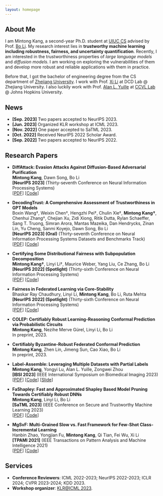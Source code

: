 ```yaml
---
layout: homepage
---
```


## About Me

I am Mintong Kang, a second-year Ph.D. student at [UIUC CS](https://cs.illinois.edu/) advised by Prof. [Bo Li](https://aisecure.github.io/).
My research interest lies in **trustworthy machine learning including robustness, fairness, and uncertainty quantification**.
Recently, I am interested in the trustworthiness properties of *large language models* and *diffusion models*. 
I am working on exploring the vulnerabilities of them and develop more robust and reliable applications with them in practice.

Before that, I got the bachelor of engineering degree from the CS department of [Zhejiang University](https://www.zju.edu.cn/english/). 
I work with Prof. [Xi Li](https://scholar.google.com.au/citations?user=TYNPJQMAAAAJ&hl=en) at DCD Lab @ Zhejiang University. I also luckily work with Prof. [Alan L. Yuille](https://www.cs.jhu.edu/~ayuille/) at [CCVL Lab](https://ccvl.jhu.edu/team/) @ Johns Hopkins University.

<!-- ## Research Interests

- **Computer Vision:** image recognition, image generation, video captioning
- **Machine Learning:** meta-learning, incremental learning, transfer learning -->

## News
- **[Sep. 2023]** Two papers accepted to NeurIPS 2023.
- **[Jun. 2023]** Organized KLR workshop at ICML 2023.
- **[Nov. 2022]** One paper accepted to SaTML 2023.
- **[Oct. 2022]** Received NeurIPS 2022 Scholar Award.
- **[Sep. 2022]** Two papers accepted to NeurIPS 2022.

[//]: # (- **[Aug. 2022]** Began study at UIUC.)

[//]: # (- **[Jun. 2022]** Graduated from CS department of Zhejian University.)

## Research Papers
- **DiffAttack: Evasion Attacks Against Diffusion-Based Adversarial Purification**
  <br>
  **Mintong Kang**, Dawn Song, Bo Li
  <br>
  **[NeurIPS 2023]** (Thirty-seventh Conference on Neural Information Processing Systems)
  <br>
 [[PDF](https://openreview.net/pdf?id=QB7ot7p6j7)] [[Code](https://github.com/kangmintong/DiffAttack)]

- **DecodingTrust: A Comprehensive Assessment of Trustworthiness in GPT Models**
  <br>
  Boxin Wang†, Weixin Chen†, Hengzhi Pei†, Chulin Xie†, **Mintong Kang†**, Chenhui Zhang†, Chejian Xu, Zidi Xiong, Ritik Dutta, Rylan Schaeffer, Sang T. Truong, Simran Arora, Mantas Mazeika, Dan Hendrycks, Zinan Lin, Yu Cheng, Sanmi Koyejo, Dawn Song, Bo Li
  <br>
   **[NeurIPS 2023] (Oral)** (Thirty-seventh Conference on Neural Information Processing Systems Datasets and Benchmarks Track)
  <br>
 [[PDF](https://arxiv.org/abs/2306.11698)] [[Code](https://github.com/AI-secure/DecodingTrust)]

- **Certifying Some Distributional Fairness with Subpopulation Decomposition**
  <br>
  **Mintong Kang†**, Linyi Li†, Maurice Weber, Yang Liu, Ce Zhang, Bo Li
  <br>
  **[NeurIPS 2022] (Spotlight)** (Thirty-sixth Conference on Neural Information Processing Systems)
  <br>
  [[PDF](https://arxiv.org/abs/2205.15494)] [[Code](https://github.com/AI-secure/Certified-Fairness)]

- **Fairness in Federated Learning via Core-Stability**
  <br>
  Bhaskar Ray Chaudhury, Linyi Li, **Mintong Kang**, Bo Li, Ruta Mehta
  <br>
  **[NeurIPS 2022] (Spotlight)** (Thirty-sixth Conference on Neural Information Processing Systems)
  <br>
  [[PDF](https://arxiv.org/abs/2211.02091)] [[Code](https://openreview.net/attachment?id=lKULHf7oFDo&name=supplementary_material)]

- **COLEP: Certifiably Robust Learning-Reasoning Conformal Prediction via Probabilistic Circuits**
  <br>
  **Mintong Kang**, Nezihe Merve Gürel, Linyi Li, Bo Li
  <br>
  In preprint, 2023.

- **Certifiably Byzantine-Robust Federated Conformal Prediction**
  <br>
  **Mintong Kang**, Zhen Lin, Jimeng Sun, Cao Xiao, Bo Li 
  <br>
  In preprint, 2023.

- **Label-Assemble: Leveraging Multiple Datasets with Partial Labels**
  <br>
  **Mintong Kang**, Yongyi Lu, Alan L. Yuille, Zongwei Zhou
  <br>
  **[IBSI 2023]** (IEEE International Symposium on Biomedical Imaging 2023)
  <br>
  [[PDF](https://arxiv.org/abs/2109.12265)] [[Code](https://github.com/mrgiovanni/labelassemble)] [[Slide](https://d5b3ebbb-7f8d-4011-9114-d87f4a930447.filesusr.com/ugd/deaea1_d6c4a2b816f442209fbce205fc795b5a.pdf)]

- **FaShapley: Fast and Approximated Shapley Based Model Pruning Towards Certifiably Robust DNNs**
  <br>
  **Mintong Kang**, Linyi Li, Bo Li
  <br>
  **[SaTML 2023]** (IEEE Conference on Secure and Trustworthy Machine Learning 2023)
  <br>
  [[PDF](https://openreview.net/pdf?id=mJF9_Fs52ut)] [[Code](https://github.com/kangmintong/FaShapley)]
  
- **MgSvF: Multi-Grained Slow vs. Fast Framework for Few-Shot Class-Incremental Learning**
  <br>
  Hanbin Zhao, Yongjian Fu, **Mintong Kang**, Qi Tian, Fei Wu, Xi Li
  <br>
  **[TPAMI 2021]** (IEEE Transactions on Pattern Analysis and Machine Intelligence 2021)
  <br>
  [[PDF](https://arxiv.org/abs/2006.15524)] [[Code](https://kangmintong.github.io/)]

## Services

- **Conference Reviewers**: ICML 2022-2023; NeurIPS 2022-2023; ICLR 2024; CVPR 2023-2024; KDD 2023.
- **Workshop organizer**: [KLR@ICML 2023](https://klr-icml2023.github.io/).
